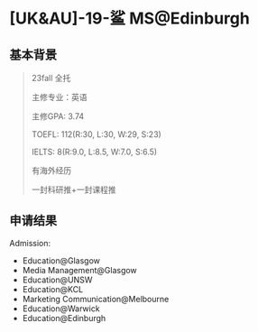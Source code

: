 # \[UK&AU\]-19-鲨 MS@Edinburgh

## 基本背景

>23fall 全托
>
>主修专业：英语
>
>主修GPA: 3.74
>
>TOEFL: 112(R:30, L:30, W:29, S:23)
>
>IELTS: 8(R:9.0, L:8.5, W:7.0, S:6.5)
>
>有海外经历
>
>一封科研推+一封课程推

## 申请结果

Admission:

+ Education@Glasgow
+ Media Management@Glasgow
+ Education@UNSW
+ Education@KCL
+ Marketing Communication@Melbourne
+ Education@Warwick
+ Education@Edinburgh